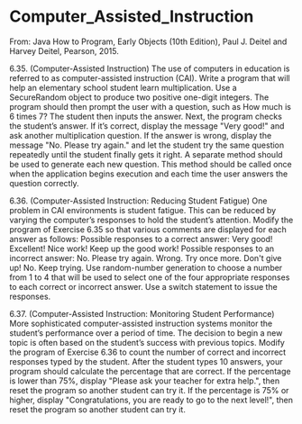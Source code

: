 # Computer_Assisted_Instruction

From: Java How to Program, Early Objects (10th Edition), Paul J. Deitel and Harvey Deitel, Pearson, 2015.

6.35. (Computer-Assisted Instruction) The use of computers in education is referred to as
computer-assisted instruction (CAI). Write a program that will help an elementary school
student learn multiplication. Use a SecureRandom object to produce two positive one-digit
integers. The program should then prompt the user with a question, such as
How much is 6 times 7?
The student then inputs the answer. Next, the program checks the student’s answer. If it’s
correct, display the message "Very good!" and ask another multiplication question. If the
answer is wrong, display the message "No. Please try again." and let the student try the same
question repeatedly until the student finally gets it right. A separate method should be used to
generate each new question. This method should be called once when the application begins
execution and each time the user answers the question correctly.

6.36. (Computer-Assisted Instruction: Reducing Student Fatigue) One problem in CAI
environments is student fatigue. This can be reduced by varying the computer’s responses to
hold the student’s attention. Modify the program of Exercise 6.35 so that various comments
are displayed for each answer as follows:
Possible responses to a correct answer:
Very good!
Excellent!
Nice work!
Keep up the good work!
Possible responses to an incorrect answer:
No. Please try again.
Wrong. Try once more.
Don't give up!
No. Keep trying.
Use random-number generation to choose a number from 1 to 4 that will be used to select one
of the four appropriate responses to each correct or incorrect answer. Use a switch statement
to issue the responses.

6.37. (Computer-Assisted Instruction: Monitoring Student Performance) More
sophisticated computer-assisted instruction systems monitor the student’s performance over a
period of time. The decision to begin a new topic is often based on the student’s success with
previous topics. Modify the program of Exercise 6.36 to count the number of correct and
incorrect responses typed by the student. After the student types 10 answers, your program
should calculate the percentage that are correct. If the percentage is lower than 75%, display
"Please ask your teacher for extra help.", then reset the program so another student can try it.
If the percentage is 75% or higher, display "Congratulations, you are ready to go to the next
level!", then reset the program so another student can try it.
